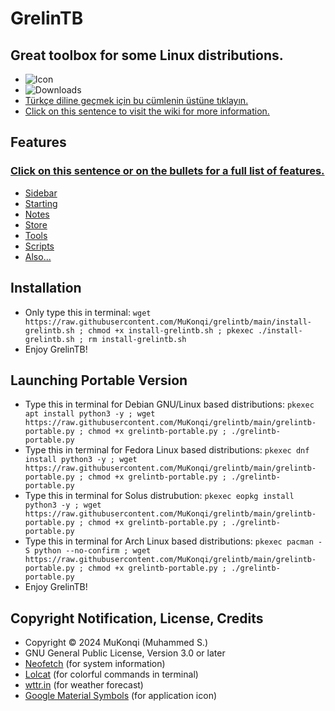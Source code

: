 # GrelinTB
## Great toolbox for some Linux distributions.
- ![Icon](https://github.com/mukonqi/grelintb/blob/main/app/icon.png?raw=true)
- ![Downloads](https://img.shields.io/github/downloads/mukonqi/grelintb/total)
- [Türkçe diline geçmek için bu cümlenin üstüne tıklayın.](https://github.com/MuKonqi/grelintb/blob/main/BENİOKU.md)
- [Click on this sentence to visit the wiki for more information.](https://github.com/MuKonqi/grelintb/wiki)
## Features
### [Click on this sentence or on the bullets for a full list of features.](https://github.com/MuKonqi/grelintb/wiki/EN:-Features)
- [Sidebar](https://github.com/MuKonqi/grelintb/wiki/EN:-Features#sidebar)
- [Starting](https://github.com/MuKonqi/grelintb/wiki/EN:-Features#starting)
- [Notes](https://github.com/MuKonqi/grelintb/wiki/EN:-Features#notes)
- [Store](https://github.com/MuKonqi/grelintb/wiki/EN:-Features#store)
- [Tools](https://github.com/MuKonqi/grelintb/wiki/EN:-Features#tools)
- [Scripts](https://github.com/MuKonqi/grelintb/wiki/EN:-Features#scripts)
- [Also...](https://github.com/MuKonqi/grelintb/wiki/EN:-Features#also)
## Installation
- Only type this in terminal: ```wget https://raw.githubusercontent.com/MuKonqi/grelintb/main/install-grelintb.sh ; chmod +x install-grelintb.sh ; pkexec ./install-grelintb.sh ; rm install-grelintb.sh```
- Enjoy GrelinTB!
## Launching Portable Version
- Type this in terminal for Debian GNU/Linux based distributions: ```pkexec apt install python3 -y ; wget https://raw.githubusercontent.com/MuKonqi/grelintb/main/grelintb-portable.py ; chmod +x grelintb-portable.py ; ./grelintb-portable.py```
- Type this in terminal for Fedora Linux based distributions: ```pkexec dnf install python3 -y ; wget https://raw.githubusercontent.com/MuKonqi/grelintb/main/grelintb-portable.py ; chmod +x grelintb-portable.py ; ./grelintb-portable.py```
- Type this in terminal for Solus distrubution: ```pkexec eopkg install python3 -y ; wget https://raw.githubusercontent.com/MuKonqi/grelintb/main/grelintb-portable.py ; chmod +x grelintb-portable.py ; ./grelintb-portable.py```
- Type this in terminal for Arch Linux based distributions: ```pkexec pacman -S python --no-confirm ; wget https://raw.githubusercontent.com/MuKonqi/grelintb/main/grelintb-portable.py ; chmod +x grelintb-portable.py ; ./grelintb-portable.py```
- Enjoy GrelinTB!
## Copyright Notification, License, Credits
- Copyright &copy; 2024 MuKonqi (Muhammed S.)
- GNU General Public License, Version 3.0 or later
- [Neofetch](https://github.com/dylanaraps/neofetch) (for system information)
- [Lolcat](https://github.com/busyloop/lolcat) (for colorful commands in terminal)
- [wttr.in](https://github.com/chubin/wttr.in) (for weather forecast)
- [Google Material Symbols](https://fonts.google.com/icons?selected=Material%20Symbols%20Outlined%3Aconstruction%3AFILL%400%3Bwght%40700%3BGRAD%40200%3Bopsz%4048) (for application icon)